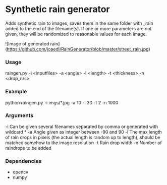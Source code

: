 # Synthetic rain generator
Adds synthetic rain to images, saves them in the same folder with \_rain added to the end of the filename(s). If one or more parameters are not given, they will be randomized to reasonable values for each image.

![Image of generated rain]
(https://github.com/joaedl/RainGenerator/blob/master/street_rain.jpg)

### Usage
raingen.py -i \<inputfiles\> -a \<angle\> -l \<length\> -t \<thickness\> -n \<drop_nrs\>

### Example
python raingen.py -i imgs/*.jpg -a 10 -l 30 -t 2 -n 1000

### Arguments
-i Can be given several filenames separated by comma or generated with wildcard *
-a Angle given as integer between -90 and 90
-l The max length of rain drops in pixels (the actual length is random up to length), should be matched somehow to the image resolution
-t Rain drop width
-n Number of raindrops to be added

### Dependencies
* opencv
* numpy
